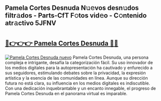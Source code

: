 ## Pamela Cortes Desnuda N𝚞𝚎vos desn𝚞dos filtr𝚊dos - Parts-CfT F𝚘tos vid𝚎o - C𝚘ntenido atr𝚊ctivo 5JFNV

# <h2><a href="http://mb0xpn5.tromn.icu/?c=Pamela+Cortes+Desnuda">🔗👉👉👉 Pamela Cortes Desnuda 🔗🔗</a></h2>

[![Pamela Cortes Desnuda nuevo](https://i.imgur.com/pEAQMta.gif)](http://mb0xpn5.tromn.icu/?c=Pamela+Cortes+Desnuda)
Pamela Cortes Desnuda, una persona compleja e intrigante, desafía la categorización fácil. Su uso innovador de los medios digitales para la autopresentación ha cautivado y enfurecido a sus seguidores, estimulando debates sobre la privacidad, la expresión artística y la esencia de las comunidades en línea. Aunque su dirección futura no está clara, su influencia en los medios digitales es indiscutible. Con una dedicación inquebrantable y un encanto innegable, el progreso de Pamela Cortes Desnuda en el panorama virtual es imparable.
